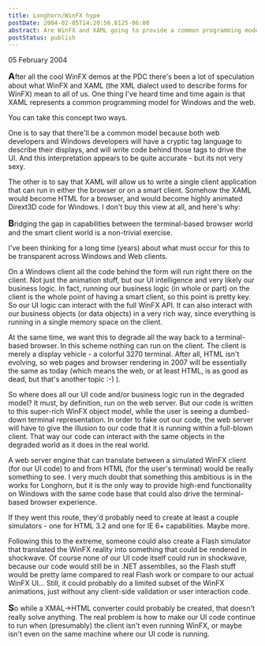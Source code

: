 ```yaml
---
title: Longhorn/WinFX hype
postDate: 2004-02-05T14:20:56.8125-06:00
abstract: Are WinFX and XAML going to provide a common programming model for Windows and the web? Rockford Lhotka doesn't think so.
postStatus: publish
---
```

05 February 2004

<font size="4"><strong>A</strong></font>fter all the cool WinFX demos at the PDC there's been a lot of speculation about what WinFX and XAML (the XML dialect used to describe forms for WinFX) mean to all of us. One thing I've heard time and time again is that XAML represents a common programming model for Windows and the web.

You can take this concept two ways.

One is to say that there'll be a common model because both web developers and Windows developers will have a cryptic tag language to describe their displays, and will write code behind those tags to drive the UI. And this interpretation appears to be quite accurate - but its not very sexy.

The other is to say that XAML will allow us to write a single client application that can run in either the browser or on a smart client. Somehow the XAML would become HTML for a browser, and would become highly animated Dirext3D code for Windows. I don't buy this view at all, and here's why:

<font size="4"><strong>B</strong></font>ridging the gap in capabilities between the terminal-based browser world and the smart client world is a non-trivial exercise.

I've been thinking for a long time (years) about what must occur for this to be transparent across Windows and Web clients.

On a Windows client all the code behind the form will run right there on the client. Not just the animation stuff, but our UI intelligence and very likely our business logic. In fact, running our business logic (in whole or part) on the client is the whole point of having a smart client, so this point is pretty key. So our UI logic can interact with the full WinFX API. It can also interact with our business objects (or data objects) in a very rich way, since everything is running in a single memory space on the client.

At the same time, we want this to degrade all the way back to a terminal-based browser. In this scheme nothing can run on the client. The client is merely a display vehicle - a colorful 3270 terminal. After all, HTML isn't evolving, so web pages and browser rendering in 2007 will be essentially the same as today (which means the web, or at least HTML, is as good as dead, but that's another topic :-) ).

So where does all our UI code and/or business logic run in the degraded model? It must, by definition, run on the web server. But our code is written to this super-rich WinFX object model, while the user is seeing a dumbed-down terminal representation. In order to fake out our code, the web server will have to give the illusion to our code that it is running within a full-blown client. That way our code can interact with the same objects in the degraded world as it does in the real world.

A web server engine that can translate between a simulated WinFX client (for our UI code) to and from HTML (for the user's terminal) would be really something to see. I very much doubt that something this ambitious is in the works for Longhorn, but it is the only way to provide high-end functionality on Windows with the same code base that could also drive the terminal-based browser experience.

If they went this route, they'd probably need to create at least a couple simulators - one for HTML 3.2 and one for IE 6+ capabilities. Maybe more.

Following this to the extreme, someone could also create a Flash simulator that translated the WinFX reality into something that could be rendered in shockwave. Of course none of our UI code itself could run in shockwave, because our code would still be in .NET assemblies, so the Flash stuff would be pretty lame compared to real Flash work or compare to our actual WinFX UI... Still, it could probably do a limited subset of the WinFX animations, just without any client-side validation or user interaction code.

<font size="4"><strong>S</strong></font>o while a XMAL-&gt;HTML converter could probably be created, that doesn't really solve anything. The real problem is how to make our UI code continue to run when (presumably) the client isn't even running WinFX, or maybe isn't even on the same machine where our UI code is running.

